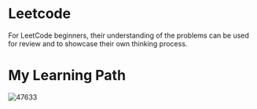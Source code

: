 # Leetcode
For LeetCode beginners, their understanding of the problems can be used for review and to showcase their own thinking process.

# My Learning Path

![47633](https://github.com/bsbacon0966/Leetcode-/assets/114125629/b3156792-eff1-4425-a48e-71d2e5a40c6e)

